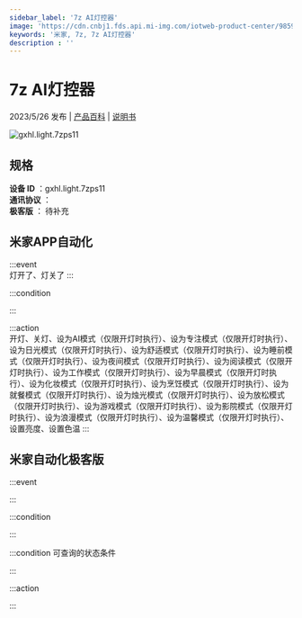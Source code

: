 ```yaml
---
sidebar_label: '7z AI灯控器'
image: 'https://cdn.cnbj1.fds.api.mi-img.com/iotweb-product-center/9859c23e8521affbede20e1e4fd24fbb_1684574527708.png?GalaxyAccessKeyId=AKVGLQWBOVIRQ3XLEW&Expires=9223372036854775807&Signature=hvv4cpJK3o993pn+cNiEqrgG37Q='
keywords: '米家, 7z, 7z AI灯控器'
description : ''
---
```

# 7z AI灯控器

2023/5/26 发布 | [产品百科](https://home.mi.com/webapp/content/baike/product/index.html?model=gxhl.light.7zps11/) | [说明书](https://home.mi.com/views/introduction.html?model=gxhl.light.7zps11&region=cn)

![gxhl.light.7zps11](https://cdn.cnbj1.fds.api.mi-img.com/iotweb-product-center/9859c23e8521affbede20e1e4fd24fbb_1684574527708.png?GalaxyAccessKeyId=AKVGLQWBOVIRQ3XLEW&Expires=9223372036854775807&Signature=hvv4cpJK3o993pn+cNiEqrgG37Q=)

## 规格  
> 
**设备 ID** ：gxhl.light.7zps11  
**通讯协议** ：  
**极客版**  ： 待补充 


## 米家APP自动化  

:::event  
灯开了、灯关了
:::

:::condition  

:::

:::action   
开灯、关灯、设为AI模式（仅限开灯时执行）、设为专注模式（仅限开灯时执行）、设为日光模式（仅限开灯时执行）、设为舒适模式（仅限开灯时执行）、设为睡前模式（仅限开灯时执行）、设为夜间模式（仅限开灯时执行）、设为阅读模式（仅限开灯时执行）、设为工作模式（仅限开灯时执行）、设为早晨模式（仅限开灯时执行）、设为化妆模式（仅限开灯时执行）、设为烹饪模式（仅限开灯时执行）、设为就餐模式（仅限开灯时执行）、设为烛光模式（仅限开灯时执行）、设为放松模式（仅限开灯时执行）、设为游戏模式（仅限开灯时执行）、设为影院模式（仅限开灯时执行）、设为浪漫模式（仅限开灯时执行）、设为温馨模式（仅限开灯时执行）、设置亮度、设置色温
:::

## 米家自动化极客版  

:::event  

:::

:::condition  

:::

:::condition 可查询的状态条件  

:::

:::action  

:::

        
